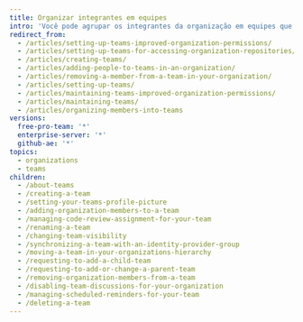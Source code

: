 ```yaml
---
title: Organizar integrantes em equipes
intro: 'Você pode agrupar os integrantes da organização em equipes que reflitam sua empresa ou a estrutura do grupo, com permissões de acesso em cascata e menções.'
redirect_from:
  - /articles/setting-up-teams-improved-organization-permissions/
  - /articles/setting-up-teams-for-accessing-organization-repositories/
  - /articles/creating-teams/
  - /articles/adding-people-to-teams-in-an-organization/
  - /articles/removing-a-member-from-a-team-in-your-organization/
  - /articles/setting-up-teams/
  - /articles/maintaining-teams-improved-organization-permissions/
  - /articles/maintaining-teams/
  - /articles/organizing-members-into-teams
versions:
  free-pro-team: '*'
  enterprise-server: '*'
  github-ae: '*'
topics:
  - organizations
  - teams
children:
  - /about-teams
  - /creating-a-team
  - /setting-your-teams-profile-picture
  - /adding-organization-members-to-a-team
  - /managing-code-review-assignment-for-your-team
  - /renaming-a-team
  - /changing-team-visibility
  - /synchronizing-a-team-with-an-identity-provider-group
  - /moving-a-team-in-your-organizations-hierarchy
  - /requesting-to-add-a-child-team
  - /requesting-to-add-or-change-a-parent-team
  - /removing-organization-members-from-a-team
  - /disabling-team-discussions-for-your-organization
  - /managing-scheduled-reminders-for-your-team
  - /deleting-a-team
---
```


